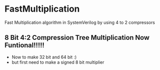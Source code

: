 # FastMultiplication
Fast Multiplication algorithm in SystemVerilog by using 4 to 2 compressors

## 8 Bit 4:2 Compression Tree Multiplication Now Funtional!!!!!

- Now to make 32 bit and 64 bit :)
- but first need to make a signed 8 bit multiplier
